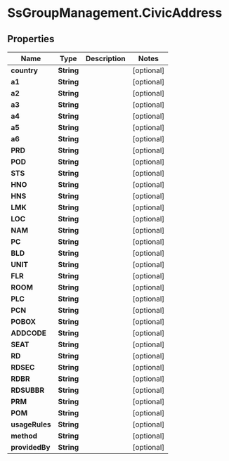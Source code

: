 # SsGroupManagement.CivicAddress

## Properties

Name | Type | Description | Notes
------------ | ------------- | ------------- | -------------
**country** | **String** |  | [optional] 
**a1** | **String** |  | [optional] 
**a2** | **String** |  | [optional] 
**a3** | **String** |  | [optional] 
**a4** | **String** |  | [optional] 
**a5** | **String** |  | [optional] 
**a6** | **String** |  | [optional] 
**PRD** | **String** |  | [optional] 
**POD** | **String** |  | [optional] 
**STS** | **String** |  | [optional] 
**HNO** | **String** |  | [optional] 
**HNS** | **String** |  | [optional] 
**LMK** | **String** |  | [optional] 
**LOC** | **String** |  | [optional] 
**NAM** | **String** |  | [optional] 
**PC** | **String** |  | [optional] 
**BLD** | **String** |  | [optional] 
**UNIT** | **String** |  | [optional] 
**FLR** | **String** |  | [optional] 
**ROOM** | **String** |  | [optional] 
**PLC** | **String** |  | [optional] 
**PCN** | **String** |  | [optional] 
**POBOX** | **String** |  | [optional] 
**ADDCODE** | **String** |  | [optional] 
**SEAT** | **String** |  | [optional] 
**RD** | **String** |  | [optional] 
**RDSEC** | **String** |  | [optional] 
**RDBR** | **String** |  | [optional] 
**RDSUBBR** | **String** |  | [optional] 
**PRM** | **String** |  | [optional] 
**POM** | **String** |  | [optional] 
**usageRules** | **String** |  | [optional] 
**method** | **String** |  | [optional] 
**providedBy** | **String** |  | [optional] 


